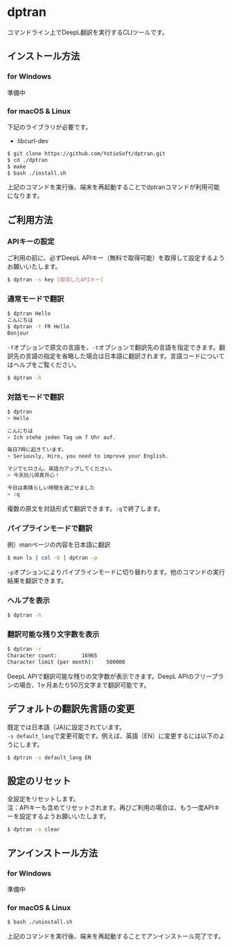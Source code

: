 # dptran

コマンドライン上でDeepL翻訳を実行するCLIツールです。

## インストール方法

### for Windows

準備中

### for macOS & Linux

下記のライブラリが必要です。  

- libcurl-dev

```bash
$ git clone https://github.com/YotioSoft/dptran.git
$ cd ./dptran
$ make
$ bash ./install.sh
```

上記のコマンドを実行後、端末を再起動することでdptranコマンドが利用可能になります。

## ご利用方法

### APIキーの設定

ご利用の前に、必ずDeepL APIキー（無料で取得可能）を取得して設定するようお願いいたします。

```bash
$ dptran -s key [取得したAPIキー]
```

### 通常モードで翻訳

```bash
$ dptran Hello
こんにちは
$ dptran -t FR Hello
Bonjour
```

``-f``オプションで原文の言語を、``-t``オプションで翻訳先の言語を指定できます。翻訳先の言語の指定を省略した場合は日本語に翻訳されます。言語コードについてはヘルプをご覧ください。  

```bash
$ dptran -h
```

### 対話モードで翻訳

```bash
$ dptran
> Hello

こんにちは
> Ich stehe jeden Tag um 7 Uhr auf.

毎日7時に起きています。
> Seriously, Hiro, you need to improve your English.

マジでヒロさん、英語力アップしてください。
> 今天玩儿得真开心！

今日は素晴らしい時間を過ごせました
> :q
```

複数の原文を対話形式で翻訳できます。``:q``で終了します。

### パイプラインモードで翻訳

例）manページの内容を日本語に翻訳  

```bash
$ man ls | col -b | dptran -p
```

``-p``オプションによりパイプラインモードに切り替わります。他のコマンドの実行結果を翻訳できます。

### ヘルプを表示

```bash
$ dptran -h
```

### 翻訳可能な残り文字数を表示

```bash
$ dptran -r
Character count:		16965
Character limit (per month):	500000
```

DeepL APIで翻訳可能な残りの文字数が表示できます。DeepL APIのフリープランの場合、1ヶ月あたり50万文字まで翻訳可能です。

## デフォルトの翻訳先言語の変更

既定では日本語（JA)に設定されています。  
``-s default_lang``で変更可能です。例えば、英語（EN）に変更するには以下のようにします。

```bash
$ dptrzn -s default_lang EN
```

## 設定のリセット

全設定をリセットします。  
注：APIキーも含めてリセットされます。再びご利用の場合は、もう一度APIキーを設定するようお願いいたします。  

```bash
$ dptran -s clear
```



## アンインストール方法

### for Windows

準備中

### for macOS & Linux

```bash
$ bash ./uninstall.sh
```

上記のコマンドを実行後、端末を再起動することでアンインストール完了です。